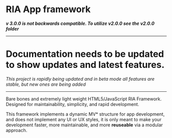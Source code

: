 RIA App framework
=================

***v 3.0.0 is not backwards compatible. To utilize v2.0.0 see the v2.0.0 folder***

----
# Documentation needs to be updated to show updates and latest features.  
*This project is rapidly being updated and in beta mode all features are stable, but new ones are being added*  

----

Bare bones and extremely light weight HTML5/JavaScript RIA Framework. Designed for maintainability, simplicity, and rapid development.

This framework implements a dynamic MV* structure for app development, and does not implement any UI or UX styles, it is only meant to make your 
development faster, more maintainable, and more **reuseable** via a modular approach.

